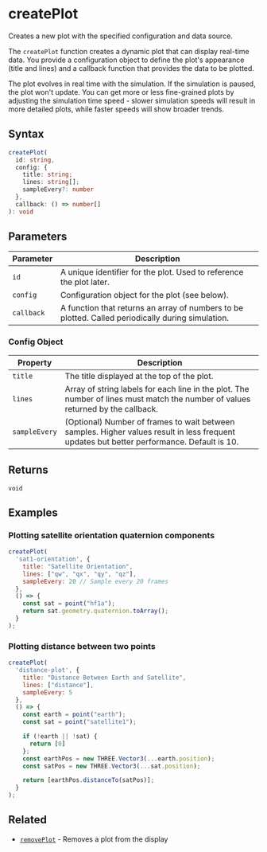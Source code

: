 # createPlot

Creates a new plot with the specified configuration and data source.

The `createPlot` function creates a dynamic plot that can display real-time
data. You provide a configuration object to define the plot's appearance
(title and lines) and a callback function that provides the data to be plotted.

The plot evolves in real time with the simulation. If the simulation is paused,
the plot won't update. You can get more or less fine-grained plots by adjusting
the simulation time speed - slower simulation speeds will result in more detailed
plots, while faster speeds will show broader trends.

## Syntax

```typescript
createPlot(
  id: string,
  config: {
    title: string;
    lines: string[];
    sampleEvery?: number
  },
  callback: () => number[]
): void
```

## Parameters

| Parameter  | Description                                                                 |
|------------|-----------------------------------------------------------------------------|
| `id`       | A unique identifier for the plot. Used to reference the plot later.         |
| `config`   | Configuration object for the plot (see below).                              |
| `callback` | A function that returns an array of numbers to be plotted. Called periodically during simulation. |

### Config Object

| Property      | Description                                                                    |
|---------------|--------------------------------------------------------------------------------|
| `title`       | The title displayed at the top of the plot.                                    |
| `lines`       | Array of string labels for each line in the plot. The number of lines must match the number of values returned by the callback. |
| `sampleEvery` | (Optional) Number of frames to wait between samples. Higher values result in less frequent updates but better performance. Default is 10. |

## Returns

`void`

## Examples

### Plotting satellite orientation quaternion components

```javascript
createPlot(
  'sat1-orientation', {
    title: "Satellite Orientation",
    lines: ["qw", "qx", "qy", "qz"],
    sampleEvery: 20 // Sample every 20 frames
  },
  () => {
    const sat = point("hf1a");
    return sat.geometry.quaternion.toArray();
  }
);
```

### Plotting distance between two points

```javascript
createPlot(
  'distance-plot', {
    title: "Distance Between Earth and Satellite",
    lines: ["distance"],
    sampleEvery: 5
  },
  () => {
    const earth = point("earth");
    const sat = point("satellite1");

    if (!earth || !sat) {
      return [0]
    };
    const earthPos = new THREE.Vector3(...earth.position);
    const satPos = new THREE.Vector3(...sat.position);

    return [earthPos.distanceTo(satPos)];
  }
);
```

## Related

- [`removePlot`](/dsl/commands/removePlot) - Removes a plot from the display
